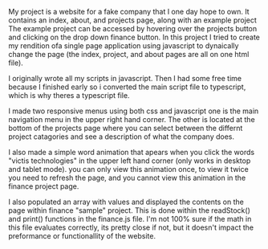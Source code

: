 My project is a website for a fake company that I one day hope to own.
It contains an index, about, and projects page, along with an example project
The example project can be accessed by hovering over the projects button and 
clicking on the drop down finance button. In this project I tried to create my
rendition ofa single page application using javascript to dynaically change the
page (the index, project, and about pages are all on one html file).

I originally wrote all my scripts in javascript. Then I had some free time because I finished early
so i converted the main script file to typescript, which is why theres a typescript file.

I made two responsive menus using both css and javascript one is the main navigation
menu in the upper right hand corner. The other is located at the bottom of the projects page where you can select between 
the differnt project catagories and see a description of what the company does.

I also made a simple word animation that apears when you click the words "victis technologies"
in the upper left hand corner (only works in desktop and tablet mode). you can only view this animation once,
to view it twice you need to refresh the page, and you cannot view this animation in the finance project page.

I also populated an array with values and displayed the contents on the page within
finance "sample" project. This is done within the readStock() and print() functions
in the finance.js file. I'm not 100% sure if the math in this file evaluates correctly, its pretty close if not,
but it doesn't impact the preformance or functionallity of the website.




 


